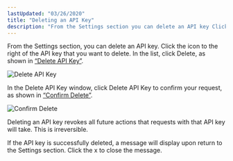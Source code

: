 ```yaml
---
lastUpdated: "03/26/2020"
title: "Deleting an API Key"
description: "From the Settings section you can delete an API key Click the icon to the right of the API key that you want to delete In the list click Delete as shown in Figure 44 6 Delete API Key Figure 44 6 Delete API Key In the Delete API Key..."
---
```


From the Settings section, you can delete an API key. Click the icon to the right of the API key that you want to delete. In the list, click Delete, as shown in [“Delete API Key”](/momentum/4/web-ui-apikeys-delete#figure_delete_apikey).

<a name="figure_delete_apikey"></a> 


![Delete API Key](images/delete_apikey.png)

In the Delete API Key window, click Delete API Key to confirm your request, as shown in [“Confirm Delete”](/momentum/4/web-ui-apikeys-delete#figure_confirm_delete_apikey).

<a name="figure_confirm_delete_apikey"></a> 


![Confirm Delete](images/confirm_delete_apikey.png)

Deleting an API key revokes all future actions that requests with that API key will take. This is irreversible.

If the API key is successfully deleted, a message will display upon return to the Settings section. Click the x to close the message.